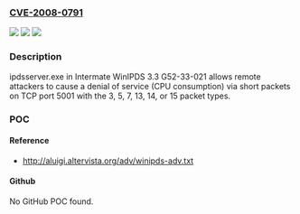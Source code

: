 ### [CVE-2008-0791](https://cve.mitre.org/cgi-bin/cvename.cgi?name=CVE-2008-0791)
![](https://img.shields.io/static/v1?label=Product&message=n%2Fa&color=blue)
![](https://img.shields.io/static/v1?label=Version&message=n%2Fa&color=blue)
![](https://img.shields.io/static/v1?label=Vulnerability&message=n%2Fa&color=brighgreen)

### Description

ipdsserver.exe in Intermate WinIPDS 3.3 G52-33-021 allows remote attackers to cause a denial of service (CPU consumption) via short packets on TCP port 5001 with the 3, 5, 7, 13, 14, or 15 packet types.

### POC

#### Reference
- http://aluigi.altervista.org/adv/winipds-adv.txt

#### Github
No GitHub POC found.

